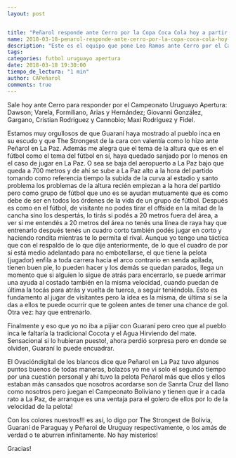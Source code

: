 ```yaml
---
layout: post


title: "Peñarol responde ante Cerro por la Copa Coca Cola hoy a partir de las 17:30 hora uruguaya"
name: 2018-03-18-penarol-responde-ante-cerro-por-la-copa-coca-cola-hoy-a-partir-de-las-17-30
description: "Este es el equipo que pone Leo Ramos ante Cerro por el Campeonato Uruguayo 2018"
tags:
categories: futbol uruguayo apertura
date: 2018-03-18 19:30:00
tiempo_de_lectura: "1 min"
author: CAPeñarol
comments: true
---
```


Sale hoy ante Cerro para responder por el Campeonato Uruguayo Apertura: Dawson; Varela, Formiliano, Arias y Hernández; Giovanni González, Gargano, Cristian Rodriguez y Cannobio; Maxi Rodriguez y Fidel.

Estamos muy orgullosos de que Guaraní haya mostrado al pueblo inca en su escudo y que The Strongest de la cara con valentía como lo hizo ante Peñarol en La Paz. Además me alegra que el tema de la altura que es en el fútbol como el tema del fútbol en sí, haya quedado sanjado por lo menos en el caso de jugar en La Paz. O sea se baja del aeropuerto a La Paz bajo que queda a 700 metros y de ahí se sube a La Paz alto a la hora del partido tomando como referencia tiempo la subida de la curva al estadio y santo problema los problemas de la altura recién empiezan a la hora del partido pero como grupo de fútbol que uno es se ayudan mutuamente que es como debe de ser en todos los órdenes de la vida de un grupo de fútbol. Después es como en el fútbol, de visitante no podes tirar el offside en la mitad de la cancha sino los despertás, lo tirás si podés a 20 metros fuera del área, a ver si me entendés a 20 metros del área no tenés una línea de raya hay que entrenarlo después tenés un cuadro corto también podés jugar en corto y haciendo rondita mientras te lo permita el rival. Aunque yo tengo una táctica que con el respaldo de lo que díje anteriormente, de lo que el cuadro de por sí está medio adelantado para no embotellarse, el que tiene la pelota (jugador) enfila a toda carrera hacia el arco contrario en senda apilada, tienen buen pie, lo pueden hacer y los demás se quedan parados, llega un momento que si alguien lo sigue de atrás para encerrarlo, se puede arrimar una ayuda al costado también en la misma velocidad, cuando puedan de última la tocás para atrás y vuelta de tuerca, a seguir teniéndola. Esto es fundamento al jugar de visitantes pero la idea es la misma, de última si se la das a ellos te puede ocurrir que te goleen antes de tener una chance de gol. Otra vez: hay que entrenarlo.


Finalmente y eso que yo no iba a pijiar con Guaraní pero creo que al pueblo inca le faltaría la tradicional Cocota y el Agua Hirviendo del mate. Sensacional si lo hubieran puesto!, ahora perdió sorpresa pero en donde se olviden, Guaraní lo puede encuadrar. 

El Ovacióndigital de los blancos dice que Peñarol en La Paz tuvo algunos puntos buenos de todas maneras, bolazos yo me vi solo el segundo tiempo por una cuestión personal y ahí tuvo la pelota Peñarol más que ellos y ellos estaban más cansados que nosotros acordarse son de Sanrta Cruz del llano como nosotros pero juegan el Campeonato Boliviano y tienen que ir a cada rato a La Paz, de arranque es una ventaja para el golero de ellos por lo de la velocidad de la pelota!

Con los colores nuestros!!! es así, lo digo por The Strongest de Bolivia, Guaraní de Paraguay y Peñarol de Uruguay respectivamente, o los amás de verdad o te aburren infinitamente. No hay misterios!

Gracias!  







 



